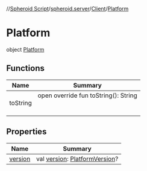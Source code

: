 //[Spheroid Script](../../../index.md)/[spheroid.server](../../index.md)/[Client](../index.md)/[Platform](index.md)



# Platform  
 object [Platform](index.md)   


## Functions  
  
|  Name|  Summary| 
|---|---|
| toString| open override fun toString(): String  <br><br><br>


## Properties  
  
|  Name|  Summary| 
|---|---|
| [version](index.md#spheroid.server/Client.Platform/version/#/PointingToDeclaration/)|  val [version](index.md#spheroid.server/Client.Platform/version/#/PointingToDeclaration/): [PlatformVersion](../../../spheroid/-platform-version/index.md)?   <br>

